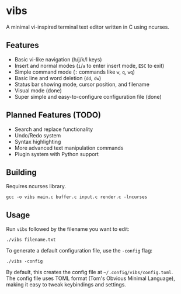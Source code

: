 # vibs

A minimal vi-inspired terminal text editor written in C using ncurses.

## Features

- Basic vi-like navigation (h/j/k/l keys)  
- Insert and normal modes (`i`/`a` to enter insert mode, `ESC` to exit)  
- Simple command mode (`:` commands like `w`, `q`, `wq`)  
- Basic line and word deletion (`dd`, `dw`)  
- Status bar showing mode, cursor position, and filename  
- Visual mode (done)  
- Super simple and easy-to-configure configuration file (done)  

## Planned Features (TODO)

- Search and replace functionality  
- Undo/Redo system  
- Syntax highlighting  
- More advanced text manipulation commands  
- Plugin system with Python support  

## Building

Requires ncurses library.

    gcc -o vibs main.c buffer.c input.c render.c -lncurses

## Usage

Run `vibs` followed by the filename you want to edit:

    ./vibs filename.txt

To generate a default configuration file, use the `-config` flag:

    ./vibs -config

By default, this creates the config file at `~/.config/vibs/config.toml`.  
The config file uses TOML format (Tom's Obvious Minimal Language), making it easy to tweak keybindings and settings.
